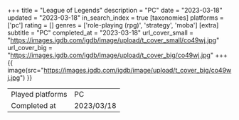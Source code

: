 +++
title = "League of Legends"
description = "PC"
date = "2023-03-18"
updated = "2023-03-18"
in_search_index = true
[taxonomies]
platforms = ['pc']
rating = []
genres = ['role-playing (rpg)', 'strategy', 'moba']
[extra]
subtitle = "PC"
completed_at = "2023-03-18"
url_cover_small = "https://images.igdb.com/igdb/image/upload/t_cover_small/co49wj.jpg"
url_cover_big = "https://images.igdb.com/igdb/image/upload/t_cover_big/co49wj.jpg"
+++
{{ image(src="https://images.igdb.com/igdb/image/upload/t_cover_big/co49wj.jpg") }}

|              |            |
| ------------ | ---------- |
| Played platforms    | PC |
| Completed at | 2023/03/18 |



